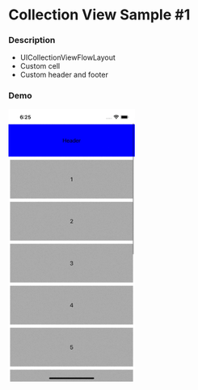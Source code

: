 #  Collection View Sample #1

### Description

- UICollectionViewFlowLayout
- Custom cell
- Custom header and footer

### Demo
<img src="demo/demo.gif" style="width: 250px;" />
